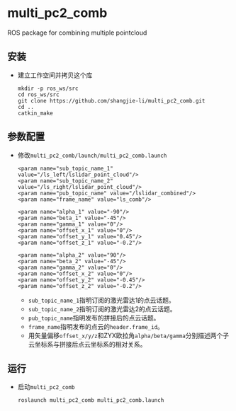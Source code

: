 # multi_pc2_comb

ROS package for combining multiple pointcloud

## 安装
 - 建立工作空间并拷贝这个库
   ```Shell
   mkdir -p ros_ws/src
   cd ros_ws/src
   git clone https://github.com/shangjie-li/multi_pc2_comb.git
   cd ..
   catkin_make
   ```

## 参数配置
 - 修改`multi_pc2_comb/launch/multi_pc2_comb.launch`
   ```Shell
   <param name="sub_topic_name_1" value="/ls_left/lslidar_point_cloud"/>
   <param name="sub_topic_name_2" value="/ls_right/lslidar_point_cloud"/>
   <param name="pub_topic_name" value="/lslidar_combined"/>
   <param name="frame_name" value="ls_comb"/>
        
   <param name="alpha_1" value="-90"/>
   <param name="beta_1" value="-45"/>
   <param name="gamma_1" value="0"/>
   <param name="offset_x_1" value="0"/>
   <param name="offset_y_1" value="0.45"/>
   <param name="offset_z_1" value="-0.2"/>
        
   <param name="alpha_2" value="90"/>
   <param name="beta_2" value="-45"/>
   <param name="gamma_2" value="0"/>
   <param name="offset_x_2" value="0"/>
   <param name="offset_y_2" value="-0.45"/>
   <param name="offset_z_2" value="-0.2"/>
   ```
    - `sub_topic_name_1`指明订阅的激光雷达1的点云话题。
    - `sub_topic_name_2`指明订阅的激光雷达2的点云话题。
    - `pub_topic_name`指明发布的拼接后的点云话题。
    - `frame_name`指明发布的点云的`header.frame_id`。
    - 用矢量偏移`offset_x/y/z`和ZYX欧拉角`alpha/beta/gamma`分别描述两个子云坐标系与拼接后点云坐标系的相对关系。

## 运行
 - 启动`multi_pc2_comb`
   ```Shell
   roslaunch multi_pc2_comb multi_pc2_comb.launch
   ```
   
